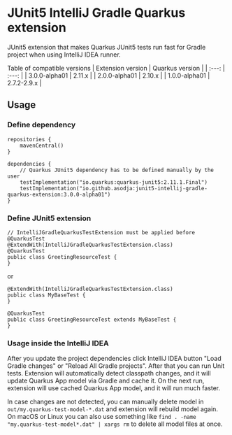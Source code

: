# JUnit5 IntelliJ Gradle Quarkus extension

JUnit5 extension that makes Quarkus JUnit5 tests run fast for Gradle project when using IntelliJ IDEA runner.

Table of compatible versions
| Extension version | Quarkus version |
|  :---: |  :---:  |
| 3.0.0-alpha01 | 2.11.x |
| 2.0.0-alpha01 | 2.10.x |
| 1.0.0-alpha01 | 2.7.2-2.9.x |

## Usage

### Define dependency
```
repositories {
    mavenCentral()
}

dependencies {
    // Quarkus JUnit5 dependency has to be defined manually by the user
    testImplementation("io.quarkus:quarkus-junit5:2.11.1.Final")
    testImplementation("io.github.asodja:junit5-intellij-gradle-quarkus-extension:3.0.0-alpha01")
}
```

### Define JUnit5 extension

```
// IntelliJGradleQuarkusTestExtension must be applied before @QuarkusTest 
@ExtendWith(IntelliJGradleQuarkusTestExtension.class)
@QuarkusTest
public class GreetingResourceTest {
}
```

or 
```
@ExtendWith(IntelliJGradleQuarkusTestExtension.class)
public class MyBaseTest {
}

@QuarkusTest
public class GreetingResourceTest extends MyBaseTest {
}
```

### Usage inside the IntelliJ IDEA
After you update the project dependencies click IntelliJ IDEA button "Load Gradle changes" or "Reload All Gradle projects". After that you can run Unit tests. Extension will automatically detect classpath changes, and it will update Quarkus App model via Gradle and cache it. On the next run, extension will use cached Quarkus App model, and it will run much faster.

In case changes are not detected, you can manually delete model in `out/my.quarkus-test-model-*.dat` and extension will rebuild model again. On macOS or Linux you can also use something like `find . -name "my.quarkus-test-model*.dat" | xargs rm` to delete all model files at once.
